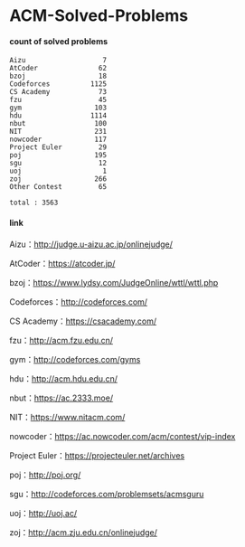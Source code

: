 ﻿# ACM-Solved-Problems

#### count of solved problems
	Aizu                   7
	AtCoder               62
	bzoj                  18
	Codeforces          1125
	CS Academy            73
	fzu                   45
	gym                  103
	hdu                 1114
	nbut                 100
	NIT                  231
	nowcoder             117
	Project Euler         29
	poj                  195
	sgu                   12
	uoj                    1
	zoj                  266
	Other Contest         65

`total : 3563`


#### link

Aizu：http://judge.u-aizu.ac.jp/onlinejudge/

AtCoder：https://atcoder.jp/

bzoj：https://www.lydsy.com/JudgeOnline/wttl/wttl.php

Codeforces：http://codeforces.com/

CS Academy：https://csacademy.com/

fzu：http://acm.fzu.edu.cn/

gym：http://codeforces.com/gyms

hdu：http://acm.hdu.edu.cn/

nbut：https://ac.2333.moe/

NIT：https://www.nitacm.com/

nowcoder：https://ac.nowcoder.com/acm/contest/vip-index

Project Euler：https://projecteuler.net/archives

poj：http://poj.org/

sgu：http://codeforces.com/problemsets/acmsguru

uoj：http://uoj.ac/

zoj：http://acm.zju.edu.cn/onlinejudge/